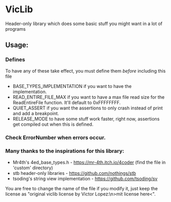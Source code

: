 # VicLib

Header-only library which does some basic stuff you might want in a lot of programs

## Usage:
### Defines

To have any of these take effect, you must define them _before_ including this file

 - BASE_TYPES_IMPLEMENTATION if you want to have the implementation.
 - READ_ENTIRE_FILE_MAX if you want to have a max file read size for the ReadEntireFile function. It'll default to 0xFFFFFFFF.
 - QUIET_ASSERT if you want the assertions to only crash instead of print and add a breakpoint.
 - RELEASE_MODE to have some stuff work faster, right now, assertions get compiled out when this is defined.

### Check ErrorNumber when errors occur.

### Many thanks to the inspirations for this library:
 - Mr4th's 4ed_base_types.h - https://mr-4th.itch.io/4coder (find the file in 'custom' directory)
 - stb header-only libraries - https://github.com/nothings/stb
 - tsoding's string view implementation - https://github.com/tsoding/sv

You are free to change the name of the file if you modify it, just keep the license as "original viclib license by Victor Lopez:\n>mit license here<".
